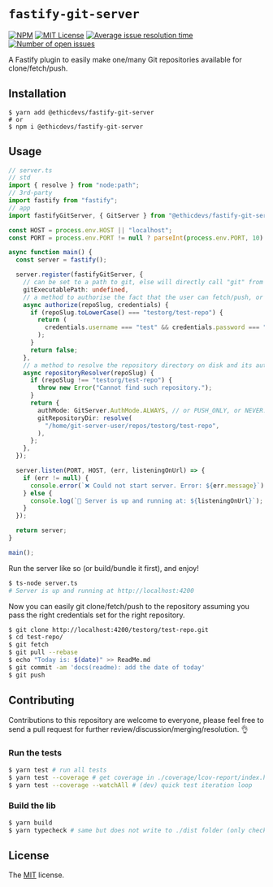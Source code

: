 # `fastify-git-server`

[![NPM](https://img.shields.io/npm/v/@ethicdevs/fastify-git-server?color=red)](https://www.npmjs.com/@ethicdevs/fastify-git-server)
[![MIT License](https://img.shields.io/github/license/ethicdevs/fastify-git-server.svg?color=blue)](https://github.com/ethicdevs/fastify-git-server/blob/master/LICENSE)
[![Average issue resolution time](https://isitmaintained.com/badge/resolution/ethicdevs/fastify-git-server.svg)](https://isitmaintained.com/project/ethicdevs/fastify-git-server)
[![Number of open issues](https://isitmaintained.com/badge/open/ethicdevs/fastify-git-server.svg)](https://isitmaintained.com/project/ethicdevs/fastify-git-server)

A Fastify plugin to easily make one/many Git repositories available for clone/fetch/push.

## Installation

```shell
$ yarn add @ethicdevs/fastify-git-server
# or
$ npm i @ethicdevs/fastify-git-server
```

## Usage

```ts
// server.ts
// std
import { resolve } from "node:path";
// 3rd-party
import fastify from "fastify";
// app
import fastifyGitServer, { GitServer } from "@ethicdevs/fastify-git-server";

const HOST = process.env.HOST || "localhost";
const PORT = process.env.PORT != null ? parseInt(process.env.PORT, 10) : 4200;

async function main() {
  const server = fastify();

  server.register(fastifyGitServer, {
    // can be set to a path to git, else will directly call "git" from $PATH.
    gitExecutablePath: undefined,
    // a method to authorise the fact that the user can fetch/push, or not.
    async authorize(repoSlug, credentials) {
      if (repoSlug.toLowerCase() === "testorg/test-repo") {
        return (
          credentials.username === "test" && credentials.password === "test"
        );
      }
      return false;
    },
    // a method to resolve the repository directory on disk and its authorisation mode.
    async repositoryResolver(repoSlug) {
      if (repoSlug !== "testorg/test-repo") {
        throw new Error("Cannot find such repository.");
      }
      return {
        authMode: GitServer.AuthMode.ALWAYS, // or PUSH_ONLY, or NEVER.
        gitRepositoryDir: resolve(
          "/home/git-server-user/repos/testorg/test-repo",
        ),
      };
    },
  });

  server.listen(PORT, HOST, (err, listeningOnUrl) => {
    if (err != null) {
      console.error(`❌ Could not start server. Error: ${err.message}`);
    } else {
      console.log(`🚀 Server is up and running at: ${listeningOnUrl}`);
    }
  });

  return server;
}

main();
```

Run the server like so (or build/bundle it first), and enjoy!

```sh
$ ts-node server.ts
# Server is up and running at http://localhost:4200
```

Now you can easily git clone/fetch/push to the repository assuming you pass the
right credentials set for the right repository.

```sh
$ git clone http://localhost:4200/testorg/test-repo.git
$ cd test-repo/
$ git fetch
$ git pull --rebase
$ echo "Today is: $(date)" >> ReadMe.md
$ git commit -am 'docs(readme): add the date of today'
$ git push
```

## Contributing

Contributions to this repository are welcome to everyone, please feel free to
send a pull request for further review/discussion/merging/resolution. 👌

### Run the tests

```sh
$ yarn test # run all tests
$ yarn test --coverage # get coverage in ./coverage/lcov-report/index.html
$ yarn test --coverage --watchAll # (dev) quick test iteration loop
```

### Build the lib

```sh
$ yarn build
$ yarn typecheck # same but does not write to ./dist folder (only check types)
```

## License

The [MIT](/LICENSE) license.
